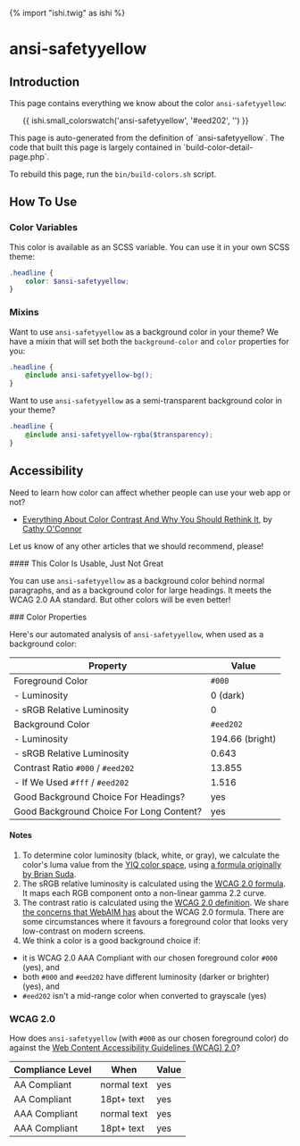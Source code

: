 {% import "ishi.twig" as ishi %}
# ansi-safetyyellow

## Introduction

This page contains everything we know about the color `ansi-safetyyellow`:

<div class="grid">
    <div class="cell">
        <div class="swatch">
            <ul>
                {{ ishi.small_colorswatch('ansi-safetyyellow', '#eed202', '') }}
            </ul>
        </div>
    </div>
</div>

<div class="callout attention" markdown="1">
This page is auto-generated from the definition of `ansi-safetyyellow`. The code that built this page is largely contained in `build-color-detail-page.php`.

To rebuild this page, run the `bin/build-colors.sh` script.
</div>

## How To Use

### Color Variables

This color is available as an SCSS variable. You can use it in your own SCSS theme:

```scss
.headline {
    color: $ansi-safetyyellow;
}
```

### Mixins

Want to use `ansi-safetyyellow` as a background color in your theme? We have a mixin that will set both the `background-color` and `color` properties for you:

```scss
.headline {
    @include ansi-safetyyellow-bg();
}
```

Want to use `ansi-safetyyellow` as a semi-transparent background color in your theme?

```scss
.headline {
    @include ansi-safetyyellow-rgba($transparency);
}
```

## Accessibility

Need to learn how color can affect whether people can use your web app or not?

* [Everything About Color Contrast And Why You Should Rethink It](https://www.smashingmagazine.com/2014/10/color-contrast-tips-and-tools-for-accessibility/), by [Cathy O'Connor](http://www.twitter.com/cagocon)

Let us know of any other articles that we should recommend, please!
<div class="callout warning" markdown="1">
#### This Color Is Usable, Just Not Great

You can use `ansi-safetyyellow` as a background color behind normal paragraphs, and as a background color for large headings. It meets the WCAG 2.0 AA standard. But other colors will be even better!
</div>
### Color Properties

Here's our automated analysis of `ansi-safetyyellow`, when used as a background color:

Property | Value
---------|------
Foreground Color | `#000`
- Luminosity | 0 (dark)
- sRGB Relative Luminosity | 0
Background Color | `#eed202`
- Luminosity | 194.66 (bright)
- sRGB Relative Luminosity | 0.643
Contrast Ratio `#000` / `#eed202` | 13.855
- If We Used `#fff` / `#eed202` | 1.516
Good Background Choice For Headings? | yes
Good Background Choice For Long Content? | yes

#### Notes

1. To determine color luminosity (black, white, or gray), we calculate the color's luma value from the [YIQ color space](https://en.wikipedia.org/wiki/YIQ), using [a formula originally by Brian Suda](https://24ways.org/2010/calculating-color-contrast/).
1. The sRGB relative luminosity is calculated using the [WCAG 2.0 formula](https://www.w3.org/TR/WCAG20/#relativeluminancedef). It maps each RGB component onto a non-linear gamma 2.2 curve.
1. The contrast ratio is calculated using the [WCAG 2.0 definition](https://www.w3.org/TR/2008/REC-WCAG20-20081211/#contrast-ratiodef). We share [the concerns that WebAIM has](http://webaim.org/blog/wcag-2-1-feedback/) about the WCAG 2.0 formula. There are some circumstances where it favours a foreground color that looks very low-contrast on modern screens.
1. We think a color is a good background choice if:
  - it is WCAG 2.0 AAA Compliant with our chosen foreground color `#000` (yes), and
  - both `#000` and `#eed202` have different luminosity (darker or brighter) (yes), and
  - `#eed202` isn't a mid-range color when converted to grayscale (yes)

### WCAG 2.0

How does `ansi-safetyyellow` (with `#000` as our chosen foreground color) do against the [Web Content Accessibility Guidelines (WCAG) 2.0](https://www.w3.org/TR/WCAG20/)?

Compliance Level | When | Value
-----------------|------|------
AA Compliant | normal text | yes
AA Compliant | 18pt+ text | yes
AAA Compliant | normal text | yes
AAA Compliant | 18pt+ text | yes